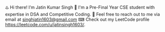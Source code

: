 ♨️ Hi there! I’m Jatin Kumar Singh
👀 I'm a Pre-Final Year CSE student with expertise in DSA and Competitive Coding.
🔗 Feel free to reach out to me via email at singhjatin1603@gmail.com
⌨ Check out my LeetCode profile https://leetcode.com/u/jatinsingh1603/.
